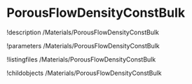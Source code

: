 <!-- MOOSE Documentation Stub: Remove this when content is added. -->

# PorousFlowDensityConstBulk
!description /Materials/PorousFlowDensityConstBulk

!parameters /Materials/PorousFlowDensityConstBulk

!listingfiles /Materials/PorousFlowDensityConstBulk

!childobjects /Materials/PorousFlowDensityConstBulk
